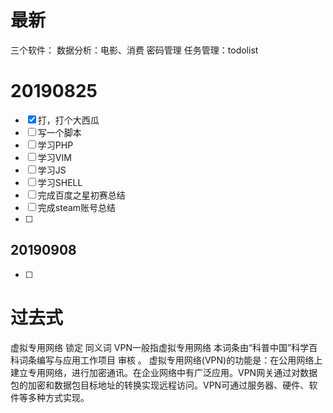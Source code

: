 # 最新

三个软件：
数据分析：电影、消费
密码管理
任务管理：todolist
# 20190825
- [x] 打，打个大西瓜
- [ ] 写一个脚本
- [ ] 学习PHP
- [ ] 学习VIM
- [ ] 学习JS
- [ ] 学习SHELL
- [ ] 完成百度之星初赛总结
- [ ] 完成steam账号总结
- [ ] 

## 20190908
- [ ] 

# 过去式

虚拟专用网络 锁定
同义词 VPN一般指虚拟专用网络
本词条由“科普中国”科学百科词条编写与应用工作项目 审核 。
虚拟专用网络(VPN)的功能是：在公用网络上建立专用网络，进行加密通讯。在企业网络中有广泛应用。VPN网关通过对数据包的加密和数据包目标地址的转换实现远程访问。VPN可通过服务器、硬件、软件等多种方式实现。
